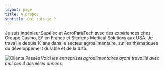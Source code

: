 ```yaml
---
layout: page
title: A propos
subtitle: Qui suis-je ?
---
```


Je suis ingénieur Supélec et AgroParisTech avec des expériences chez Groupe Casino, EY en France et Siemens Medical Solutions aux USA. Je travaille depuis 10 ans dans le secteur agroalimentaire, sur les thématiques du développement durable et de la data.

![Clients Passés]({{site.url}}/assets/img/page-apropos/clients-passes.png )
*Voici les entreprises agroalimentaires ayant travaillé avec moi ces 4 dernières années.*
